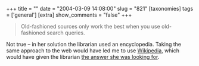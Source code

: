 +++
title = ""
date = "2004-03-09 14:08:00"
slug = "821"
[taxonomies]
tags = ['general']
[extra]
show_comments = "false"
+++

> Old-fashioned sources only work the best when you use old-fashioned search queries.

Not true – in her solution the librarian used an encyclopedia. Taking the same approach to the web would have led me to use [Wikipedia](http://en.wikipedia.org/wiki/Main_Page), which would have given the librarian [the answer she was looking for](http://en.wikipedia.org/wiki/H._Ross_Perot).
